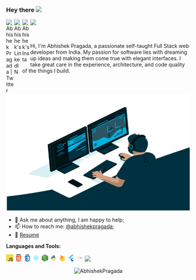 ### Hey there <img src="https://media.giphy.com/media/hvRJCLFzcasrR4ia7z/giphy.gif" width="25px">
<a href="https://twitter.com/APragada">
  <img align="left" alt="Abhishek Pragada | Twitter" width="22px" src="https://raw.githubusercontent.com/peterthehan/peterthehan/master/assets/twitter.svg" />
</a>
<a href="https://www.linkedin.com/in/abhishek-pragada-338824194/">
  <img align="left" alt="Abhishek's LinkedIN" width="22px" src="https://raw.githubusercontent.com/peterthehan/peterthehan/master/assets/linkedin.svg" />
</a>
<a href="https://www.instagram.com/abhishek_130101/">
  <img align="left" alt="Abhishek's Insta" width="22px" src="https://www.vectorlogo.zone/logos/instagram/instagram-icon.svg" />

</a>

![](https://visitor-badge.glitch.me/badge?page_id=AbhishekPragada.AbhishekPragada)

<br />

Hi, I'm Abhishek Pragada, a passionate self-taught Full Stack web developer from India. My passion for software lies with dreaming up ideas and making them come true with elegant interfaces. I take great care in the experience, architecture, and code quality of the things I build.

  <p align="center"><img alt="GIF" src= "https://github.com/AbhishekPragada/AbhishekPragada/blob/c836da5109a6d9f982253a31e54a11bcc937f9f6/code.gif" width="500" height="320" />
  
- 💬 Ask me about anything, I am happy to help;
- 📫 How to reach me: [@abhishekpragada](https://twitter.com/APragada);
- 📝 [Resume](https://drive.google.com/file/d/19GnAO2fzfCH8Y49niSnZ-0Fd9QVhGEc1/view?usp=sharing)

**Languages and Tools:**  

<code><img height="20" src="https://raw.githubusercontent.com/github/explore/80688e429a7d4ef2fca1e82350fe8e3517d3494d/topics/javascript/javascript.png"></code>
<code><img height="20" src="https://raw.githubusercontent.com/github/explore/80688e429a7d4ef2fca1e82350fe8e3517d3494d/topics/html/html.png"></code>
<code><img height="20" src="https://raw.githubusercontent.com/github/explore/80688e429a7d4ef2fca1e82350fe8e3517d3494d/topics/css/css.png"></code>
<code><img height="20" src="https://raw.githubusercontent.com/github/explore/80688e429a7d4ef2fca1e82350fe8e3517d3494d/topics/react/react.png"></code>
<code><img height="20" src="https://raw.githubusercontent.com/github/explore/80688e429a7d4ef2fca1e82350fe8e3517d3494d/topics/nodejs/nodejs.png"></code>
<code><img height="20" src="https://raw.githubusercontent.com/github/explore/80688e429a7d4ef2fca1e82350fe8e3517d3494d/topics/python/python.png"></code>
<code><img height="20" src="https://raw.githubusercontent.com/github/explore/80688e429a7d4ef2fca1e82350fe8e3517d3494d/topics/firebase/firebase.png"></code>
<code><img height="20" src="https://raw.githubusercontent.com/github/explore/80688e429a7d4ef2fca1e82350fe8e3517d3494d/topics/flutter/flutter.png"></code>
<code><img height="20" src="https://raw.githubusercontent.com/github/explore/80688e429a7d4ef2fca1e82350fe8e3517d3494d/topics/java/java.png"></code>
<code><img height="20" src="https://www.vectorlogo.zone/logos/webflow/webflow-icon.svg"></code>


<p align="center"> <img src="https://github-readme-stats.vercel.app/api?username=AbhishekPragada&show_icons=true&theme=gotham" alt="AbhishekPragada" />




